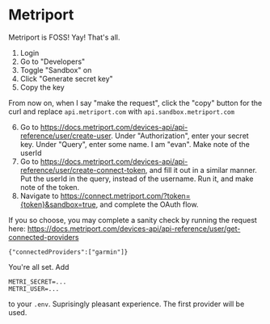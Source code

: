 # Metriport

Metriport is FOSS! Yay! That's all.

1. Login
2. Go to "Developers"
3. Toggle "Sandbox" on
4. Click "Generate secret key"
5. Copy the key

From now on, when I say "make the request", click the "copy" button for the curl and replace `api.metriport.com` with `api.sandbox.metriport.com`

6. Go to https://docs.metriport.com/devices-api/api-reference/user/create-user. Under "Authorization", enter your secret key. Under "Query", enter some name. I am "evan". Make note of the userId
7. Go to https://docs.metriport.com/devices-api/api-reference/user/create-connect-token, and fill it out in a similar manner. Put the userId in the query, instead of the username. Run it, and make note of the token.
8. Navigate to https://connect.metriport.com/?token={token}&sandbox=true, and complete the OAuth flow.

If you so choose, you may complete a sanity check by running the request here: https://docs.metriport.com/devices-api/api-reference/user/get-connected-providers

```
{"connectedProviders":["garmin"]}
```

You're all set. Add

```
METRI_SECRET=...
METRI_USER=...
```

to your `.env`. Suprisingly pleasant experience. The first provider will be used.
